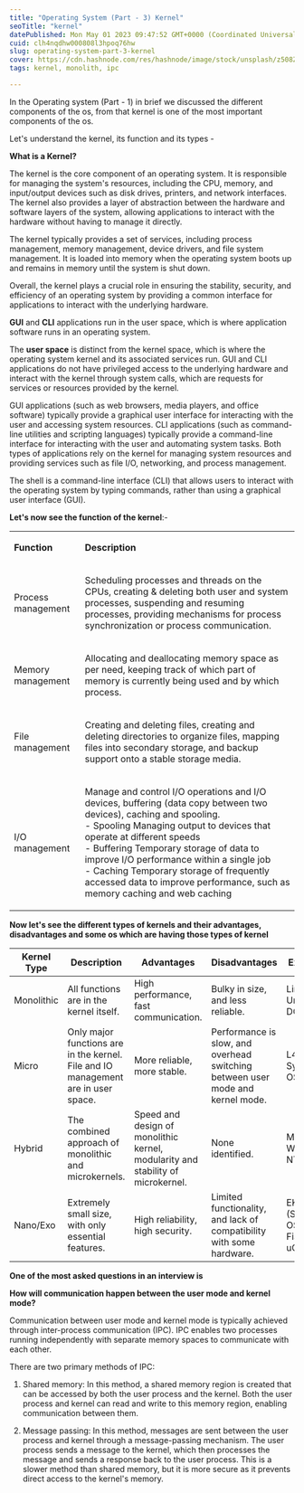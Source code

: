 ```yaml
---
title: "Operating System (Part - 3) Kernel"
seoTitle: "kernel"
datePublished: Mon May 01 2023 09:47:52 GMT+0000 (Coordinated Universal Time)
cuid: clh4nqdhw000808l3hpoq76hw
slug: operating-system-part-3-kernel
cover: https://cdn.hashnode.com/res/hashnode/image/stock/unsplash/z508Zk08HNU/upload/e95ed9939845810b6a7df1398f43d82d.jpeg
tags: kernel, monolith, ipc

---
```


In the Operating system (Part - 1) in brief we discussed the different components of the os, from that kernel is one of the most important components of the os.

Let's understand the kernel, its function and its types -

**What is a Kernel?**

The kernel is the core component of an operating system. It is responsible for managing the system's resources, including the CPU, memory, and input/output devices such as disk drives, printers, and network interfaces. The kernel also provides a layer of abstraction between the hardware and software layers of the system, allowing applications to interact with the hardware without having to manage it directly.

The kernel typically provides a set of services, including process management, memory management, device drivers, and file system management. It is loaded into memory when the operating system boots up and remains in memory until the system is shut down.

Overall, the kernel plays a crucial role in ensuring the stability, security, and efficiency of an operating system by providing a common interface for applications to interact with the underlying hardware.

**GUI** and **CLI** applications run in the user space, which is where application software runs in an operating system.

The **user space** is distinct from the kernel space, which is where the operating system kernel and its associated services run. GUI and CLI applications do not have privileged access to the underlying hardware and interact with the kernel through system calls, which are requests for services or resources provided by the kernel.

GUI applications (such as web browsers, media players, and office software) typically provide a graphical user interface for interacting with the user and accessing system resources. CLI applications (such as command-line utilities and scripting languages) typically provide a command-line interface for interacting with the user and automating system tasks. Both types of applications rely on the kernel for managing system resources and providing services such as file I/O, networking, and process management.

The shell is a command-line interface (CLI) that allows users to interact with the operating system by typing commands, rather than using a graphical user interface (GUI).

**Let's now see the function of the kernel**:-

<table><tbody><tr><td colspan="1" rowspan="1"><p><strong>Function</strong></p></td><td colspan="1" rowspan="1"><p><strong>Description</strong></p></td></tr><tr><td colspan="1" rowspan="1"><p>Process management</p></td><td colspan="1" rowspan="1"><p>Scheduling processes and threads on the CPUs, creating &amp; deleting both user and system processes, suspending and resuming processes, providing mechanisms for process synchronization or process communication.</p></td></tr><tr><td colspan="1" rowspan="1"><p>Memory management</p></td><td colspan="1" rowspan="1"><p>Allocating and deallocating memory space as per need, keeping track of which part of memory is currently being used and by which process.</p></td></tr><tr><td colspan="1" rowspan="1"><p>File management</p></td><td colspan="1" rowspan="1"><p>Creating and deleting files, creating and deleting directories to organize files, mapping files into secondary storage, and backup support onto a stable storage media.</p></td></tr><tr><td colspan="1" rowspan="1"><p>I/O management</p></td><td colspan="1" rowspan="1"><p>Manage and control I/O operations and I/O devices, buffering (data copy between two devices), caching and spooling.<br>- Spooling Managing output to devices that operate at different speeds<br>- Buffering Temporary storage of data to improve I/O performance within a single job<br>- Caching Temporary storage of frequently accessed data to improve performance, such as memory caching and web caching</p></td></tr></tbody></table>

**Now let's see the different types of kernels and their advantages, disadvantages and some os which are having those types of kernel**

| Kernel Type | Description | Advantages | Disadvantages | Examples |
| --- | --- | --- | --- | --- |
| Monolithic | All functions are in the kernel itself. | High performance, fast communication. | Bulky in size, and less reliable. | Linux, Unix, MS-DOS |
| Micro | Only major functions are in the kernel. File and IO management are in user space. | More reliable, more stable. | Performance is slow, and overhead switching between user mode and kernel mode. | L4 Linux, Symbian OS, MINIX |
| Hybrid | The combined approach of monolithic and microkernels. | Speed and design of monolithic kernel, modularity and stability of microkernel. | None identified. | MacOS, Windows NT/7/10 |
| Nano/Exo | Extremely small size, with only essential features. | High reliability, high security. | Limited functionality, and lack of compatibility with some hardware. | EKA2 (Symbian OS), Fiasco.OC, uC/Kernel |

**One of the most asked questions in an interview is**

**How will communication happen between the user mode and kernel mode?**

Communication between user mode and kernel mode is typically achieved through inter-process communication (IPC). IPC enables two processes running independently with separate memory spaces to communicate with each other.

There are two primary methods of IPC:

1. Shared memory: In this method, a shared memory region is created that can be accessed by both the user process and the kernel. Both the user process and kernel can read and write to this memory region, enabling communication between them.
    
2. Message passing: In this method, messages are sent between the user process and kernel through a message-passing mechanism. The user process sends a message to the kernel, which then processes the message and sends a response back to the user process. This is a slower method than shared memory, but it is more secure as it prevents direct access to the kernel's memory.